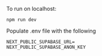 
To run on localhost:

```
npm run dev
```


Populate .env file with the following 

```
NEXT_PUBLIC_SUPABASE_URL=
NEXT_PUBLIC_SUPABASE_ANON_KEY

```

